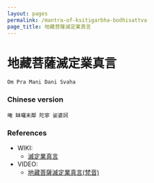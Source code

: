```yaml
---
layout: pages
permalink: /mantra-of-ksitigarbha-bodhisattva
page_title: 地藏菩薩滅定業真言
---
```


# 地藏菩薩滅定業真言

```
Om Pra Mani Dani Svaha
```

### Chinese version

```
唵 缽囉末鄰 陀寧 娑婆訶
```

### References

- WIKI:
  - [滅定業真言](https://zh.wikisource.org/zh-hant/滅定業真言)
- VIDEO:
  - [地藏菩薩滅定業真言(梵音)](https://youtu.be/Qez-wXpTSLo)
